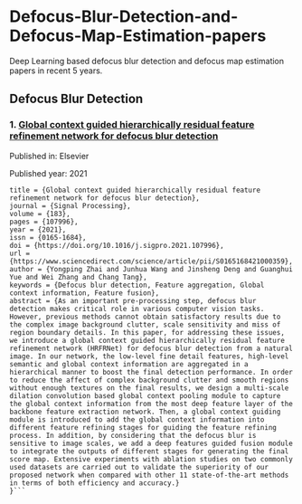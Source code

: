 # Defocus-Blur-Detection-and-Defocus-Map-Estimation-papers
Deep Learning based defocus blur detection and defocus map estimation papers in recent 5 years.

## Defocus Blur Detection
### 1. [Global context guided hierarchically residual feature refinement network for defocus blur detection](https://www.sciencedirect.com/science/article/abs/pii/S0165168421000359)
Published in: Elsevier

Published year: 2021

```@article{ZHAI2021107996,
title = {Global context guided hierarchically residual feature refinement network for defocus blur detection},
journal = {Signal Processing},
volume = {183},
pages = {107996},
year = {2021},
issn = {0165-1684},
doi = {https://doi.org/10.1016/j.sigpro.2021.107996},
url = {https://www.sciencedirect.com/science/article/pii/S0165168421000359},
author = {Yongping Zhai and Junhua Wang and Jinsheng Deng and Guanghui Yue and Wei Zhang and Chang Tang},
keywords = {Defocus blur detection, Feature aggregation, Global context information, Feature fusion},
abstract = {As an important pre-processing step, defocus blur detection makes critical role in various computer vision tasks. However, previous methods cannot obtain satisfactory results due to the complex image background clutter, scale sensitivity and miss of region boundary details. In this paper, for addressing these issues, we introduce a global context guided hierarchically residual feature refinement network (HRFRNet) for defocus blur detection from a natural image. In our network, the low-level fine detail features, high-level semantic and global context information are aggregated in a hierarchical manner to boost the final detection performance. In order to reduce the affect of complex background clutter and smooth regions without enough textures on the final results, we design a multi-scale dilation convolution based global context pooling module to capture the global context information from the most deep feature layer of the backbone feature extraction network. Then, a global context guiding module is introduced to add the global context information into different feature refining stages for guiding the feature refining process. In addition, by considering that the defocus blur is sensitive to image scales, we add a deep features guided fusion module to integrate the outputs of different stages for generating the final score map. Extensive experiments with ablation studies on two commonly used datasets are carried out to validate the superiority of our proposed network when compared with other 11 state-of-the-art methods in terms of both efficiency and accuracy.}
}```
